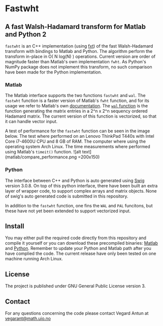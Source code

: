 # Fastwht
## A fast Walsh-Hadamard transform for Matlab and Python 2

`fastwht` is an C++ implementation (using [fxt](http://www.jjj.de/fxt/)) of the
fast Walsh-Hadamard transform with bindings to Matlab and Python. The
algorithm perform the transform in-place in O( N log(N) ) operations. Current
version are order of magnitude faster than Matlab's own implementation `fwht`.
As Python's NumPy package does not implement this transform, no such comparison
have been made for the Python implementation. 

### Matlab

The Matlab interface supports the two functions `fastwht` and `wal`. The 
`fastwht` function is a faster version of Matlab's `fwht` function, and for its
usage we refer to Matlab's own 
[documentation](http://se.mathworks.com/help/signal/ref/fwht.html).
The [`wal` function](matlab/wal.md) is the function generating the matrix entries in a 2^n x 2^n 
sequency ordered Hadamard matrix. The current version of this function is 
vectorized, so that it can handle vector input. 

A test of performance for the `fastwht` function can be seen in the image
below. The test where performed on an Lenovo ThinkPad T440s with Intel Core
i7-4600U CPU and 8 GB of RAM. The computer where using the operating system
Arch Linux. The time measurements where performed using Matlab's `timeit()`
function.
![alt text](matlab/compare_performance.png =200x150)

### Python
The interface between C++ and Python is auto generated using
[Swig](http://www.swig.org) version 3.0.8. On top of this python interface,
there have been built an extra layer of wrapper code, to support complex arrays
and matrix objects. None of swig's auto generated code is submitted in this
repository.

In addition to the `fastwht` function, one fins the `WAL` and `PAL` funcitons, but 
these have not yet been extended to support vectorized input. 

## Install
You may either pull the required code directly from this
repository and compile it yourself or you can download these precompiled binaries:
[Matlab](http://folk.uio.no/vegarant/fastwht_matlab.zip) and
[Python](http://folk.uio.no/vegarant/fastwht_python.zip).
Remember to update your Python and Matlab path after you have complied the
code. The current release have only been tested on one machine running Arch
Linux.

## License
The project is published under GNU General Public License version 3.

## Contact
For any questions concerning the code please contact Vegard Antun at
vegarant@math.uio.no
